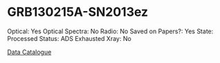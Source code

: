 # GRB130215A-SN2013ez

Optical: Yes
Optical Spectra: No
Radio: No
Saved on Papers?: Yes
State: Processed
Status: ADS Exhausted
Xray: No

[Data Catalogue](GRB130215A-SN2013ez%202bde6c23d2194a678b5275e206adb634/Data%20Catalogue%2057f448a38c494f0293eb9d51fd598715.md)